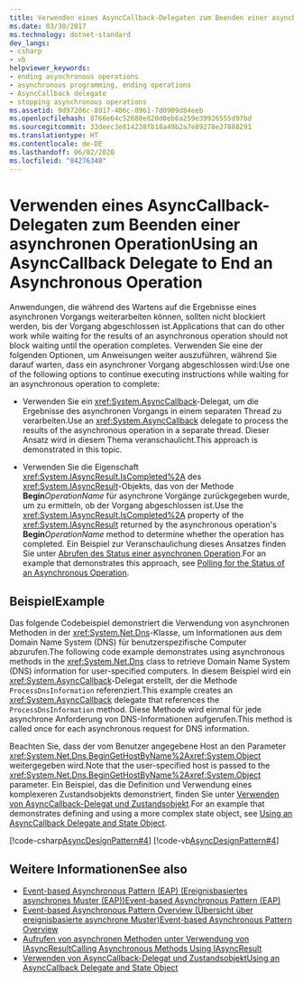 ```yaml
---
title: Verwenden eines AsyncCallback-Delegaten zum Beenden einer asynchronen Operation
ms.date: 03/30/2017
ms.technology: dotnet-standard
dev_langs:
- csharp
- vb
helpviewer_keywords:
- ending asynchronous operations
- asynchronous programming, ending operations
- AsyncCallback delegate
- stopping asynchronous operations
ms.assetid: 9d97206c-8917-406c-8961-7d0909d84eeb
ms.openlocfilehash: 8766e64c52688e820d0eb6a259e39926555d97bd
ms.sourcegitcommit: 33deec3e814238fb18a49b2a7e89278e27888291
ms.translationtype: HT
ms.contentlocale: de-DE
ms.lasthandoff: 06/02/2020
ms.locfileid: "84276348"
---
```

# <a name="using-an-asynccallback-delegate-to-end-an-asynchronous-operation"></a><span data-ttu-id="103d1-102">Verwenden eines AsyncCallback-Delegaten zum Beenden einer asynchronen Operation</span><span class="sxs-lookup"><span data-stu-id="103d1-102">Using an AsyncCallback Delegate to End an Asynchronous Operation</span></span>
<span data-ttu-id="103d1-103">Anwendungen, die während des Wartens auf die Ergebnisse eines asynchronen Vorgangs weiterarbeiten können, sollten nicht blockiert werden, bis der Vorgang abgeschlossen ist.</span><span class="sxs-lookup"><span data-stu-id="103d1-103">Applications that can do other work while waiting for the results of an asynchronous operation should not block waiting until the operation completes.</span></span> <span data-ttu-id="103d1-104">Verwenden Sie eine der folgenden Optionen, um Anweisungen weiter auszuführen, während Sie darauf warten, dass ein asynchroner Vorgang abgeschlossen wird:</span><span class="sxs-lookup"><span data-stu-id="103d1-104">Use one of the following options to continue executing instructions while waiting for an asynchronous operation to complete:</span></span>  
  
- <span data-ttu-id="103d1-105">Verwenden Sie ein <xref:System.AsyncCallback>-Delegat, um die Ergebnisse des asynchronen Vorgangs in einem separaten Thread zu verarbeiten.</span><span class="sxs-lookup"><span data-stu-id="103d1-105">Use an <xref:System.AsyncCallback> delegate to process the results of the asynchronous operation in a separate thread.</span></span> <span data-ttu-id="103d1-106">Dieser Ansatz wird in diesem Thema veranschaulicht.</span><span class="sxs-lookup"><span data-stu-id="103d1-106">This approach is demonstrated in this topic.</span></span>  
  
- <span data-ttu-id="103d1-107">Verwenden Sie die Eigenschaft <xref:System.IAsyncResult.IsCompleted%2A> des <xref:System.IAsyncResult>-Objekts, das von der Methode **Begin**_OperationName_ für asynchrone Vorgänge zurückgegeben wurde, um zu ermitteln, ob der Vorgang abgeschlossen ist.</span><span class="sxs-lookup"><span data-stu-id="103d1-107">Use the <xref:System.IAsyncResult.IsCompleted%2A> property of the <xref:System.IAsyncResult> returned by the asynchronous operation's **Begin**_OperationName_ method to determine whether the operation has completed.</span></span> <span data-ttu-id="103d1-108">Ein Beispiel zur Veranschaulichung dieses Ansatzes finden Sie unter [Abrufen des Status einer asynchronen Operation](polling-for-the-status-of-an-asynchronous-operation.md).</span><span class="sxs-lookup"><span data-stu-id="103d1-108">For an example that demonstrates this approach, see [Polling for the Status of an Asynchronous Operation](polling-for-the-status-of-an-asynchronous-operation.md).</span></span>  
  
## <a name="example"></a><span data-ttu-id="103d1-109">Beispiel</span><span class="sxs-lookup"><span data-stu-id="103d1-109">Example</span></span>  
 <span data-ttu-id="103d1-110">Das folgende Codebeispiel demonstriert die Verwendung von asynchronen Methoden in der <xref:System.Net.Dns>-Klasse, um Informationen aus dem Domain Name System (DNS) für benutzerspezifische Computer abzurufen.</span><span class="sxs-lookup"><span data-stu-id="103d1-110">The following code example demonstrates using asynchronous methods in the <xref:System.Net.Dns> class to retrieve Domain Name System (DNS) information for user-specified computers.</span></span> <span data-ttu-id="103d1-111">In diesem Beispiel wird ein <xref:System.AsyncCallback>-Delegat erstellt, der die Methode `ProcessDnsInformation` referenziert.</span><span class="sxs-lookup"><span data-stu-id="103d1-111">This example creates an <xref:System.AsyncCallback> delegate that references the `ProcessDnsInformation` method.</span></span> <span data-ttu-id="103d1-112">Diese Methode wird einmal für jede asynchrone Anforderung von DNS-Informationen aufgerufen.</span><span class="sxs-lookup"><span data-stu-id="103d1-112">This method is called once for each asynchronous request for DNS information.</span></span>  
  
 <span data-ttu-id="103d1-113">Beachten Sie, dass der vom Benutzer angegebene Host an den Parameter <xref:System.Net.Dns.BeginGetHostByName%2A><xref:System.Object> weitergegeben wird.</span><span class="sxs-lookup"><span data-stu-id="103d1-113">Note that the user-specified host is passed to the <xref:System.Net.Dns.BeginGetHostByName%2A><xref:System.Object> parameter.</span></span> <span data-ttu-id="103d1-114">Ein Beispiel, das die Definition und Verwendung eines komplexeren Zustandsobjekts demonstriert, finden Sie unter [Verwenden von AsyncCallback-Delegat und Zustandsobjekt](using-an-asynccallback-delegate-and-state-object.md).</span><span class="sxs-lookup"><span data-stu-id="103d1-114">For an example that demonstrates defining and using a more complex state object, see [Using an AsyncCallback Delegate and State Object](using-an-asynccallback-delegate-and-state-object.md).</span></span>  
  
 [!code-csharp[AsyncDesignPattern#4](../../../samples/snippets/csharp/VS_Snippets_CLR/AsyncDesignPattern/CS/AsyncDelegateNoStateObject.cs#4)]
 [!code-vb[AsyncDesignPattern#4](../../../samples/snippets/visualbasic/VS_Snippets_CLR/AsyncDesignPattern/VB/AsyncDelegateNoState.vb#4)]  
  
## <a name="see-also"></a><span data-ttu-id="103d1-115">Weitere Informationen</span><span class="sxs-lookup"><span data-stu-id="103d1-115">See also</span></span>

- [<span data-ttu-id="103d1-116">Event-based Asynchronous Pattern (EAP) (Ereignisbasiertes asynchrones Muster (EAP))</span><span class="sxs-lookup"><span data-stu-id="103d1-116">Event-based Asynchronous Pattern (EAP)</span></span>](event-based-asynchronous-pattern-eap.md)
- [<span data-ttu-id="103d1-117">Event-based Asynchronous Pattern Overview (Übersicht über ereignisbasierte asynchrone Muster)</span><span class="sxs-lookup"><span data-stu-id="103d1-117">Event-based Asynchronous Pattern Overview</span></span>](event-based-asynchronous-pattern-overview.md)
- [<span data-ttu-id="103d1-118">Aufrufen von asynchronen Methoden unter Verwendung von IAsyncResult</span><span class="sxs-lookup"><span data-stu-id="103d1-118">Calling Asynchronous Methods Using IAsyncResult</span></span>](calling-asynchronous-methods-using-iasyncresult.md)
- [<span data-ttu-id="103d1-119">Verwenden von AsyncCallback-Delegat und Zustandsobjekt</span><span class="sxs-lookup"><span data-stu-id="103d1-119">Using an AsyncCallback Delegate and State Object</span></span>](using-an-asynccallback-delegate-and-state-object.md)
